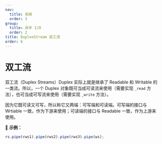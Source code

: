 ```yaml
---
nav:
  title: 系统
  order: 3
group:
  title: 异步 I/O
  order: 2
title: DuplexStream 双工流
order: 6
---
```


# 双工流

双工流（Duplex Streams）Duplex 实际上就是继承了 Readable 和 Writable 的一类流。所以，一个 Duplex 对象既可当成可读流来使用（需要实现 `_read` 方法），也可当成可写流来使用（需要实现 `_write` 方法）。

因为它既可读又可写，所以称它又两端：可写端和可读端。可写端的接口与 Wrtiable 一致，作为下游来使用；可读端的接口与 Readable 一致，作为上游来使用。

🌰 **示例：**

```js
rs.pipe(rws1).pipe(rws2).pipe(rws3).pipe(ws);
```
